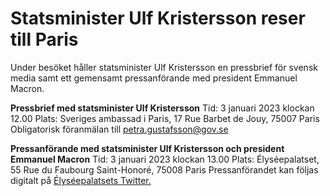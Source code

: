 # Statsminister Ulf Kristersson reser till Paris

Under besöket håller statsminister Ulf Kristersson en pressbrief för svensk media samt ett gemensamt pressanförande med president Emmanuel Macron.

**Pressbrief med statsminister Ulf Kristersson**
Tid: 3 januari 2023 klockan 12.00
Plats: Sveriges ambassad i Paris, 17 Rue Barbet de Jouy, 75007 Paris
Obligatorisk föranmälan till petra.gustafsson@gov.se

**Pressanförande med statsminister Ulf Kristersson och president Emmanuel Macron**
Tid: 3 januari 2023 klockan 13.00
Plats: Élyséepalatset, 55 Rue du Faubourg Saint-Honoré, 75008 Paris Pressanförandet kan följas digitalt på [Élyséepalatsets Twitter.](https://twitter.com/elysee)
